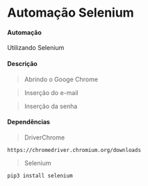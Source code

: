 # Automação Selenium

#### Automação

Utilizando Selenium

#### Descrição

> Abrindo o Googe Chrome

> Inserção do e-mail

> Inserção da senha

#### Dependências

> DriverChrome

    https://chromedriver.chromium.org/downloads

> Selenium   

    pip3 install selenium

